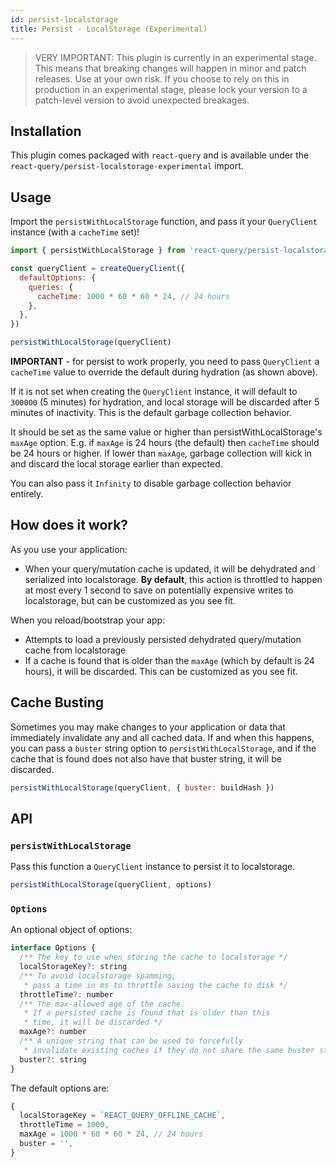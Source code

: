 ```yaml
---
id: persist-localstorage
title: Persist - LocalStorage (Experimental)
---
```


> VERY IMPORTANT: This plugin is currently in an experimental stage. This means that breaking changes will happen in minor and patch releases. Use at your own risk. If you choose to rely on this in production in an experimental stage, please lock your version to a patch-level version to avoid unexpected breakages.

## Installation

This plugin comes packaged with `react-query` and is available under the `react-query/persist-localstorage-experimental` import.

## Usage

Import the `persistWithLocalStorage` function, and pass it your `QueryClient` instance (with a `cacheTime` set)!

```js
import { persistWithLocalStorage } from 'react-query/persist-localstorage-experimental'

const queryClient = createQueryClient({
  defaultOptions: {
    queries: {
      cacheTime: 1000 * 60 * 60 * 24, // 24 hours
    },
  },
})

persistWithLocalStorage(queryClient)
```

**IMPORTANT** - for persist to work properly, you need to pass `QueryClient` a `cacheTime` value to override the default during hydration (as shown above).

If it is not set when creating the `QueryClient` instance, it will default to `300000` (5 minutes) for hydration, and local storage will be discarded after 5 minutes of inactivity. This is the default garbage collection behavior.

It should be set as the same value or higher than persistWithLocalStorage's `maxAge` option. E.g. if `maxAge` is 24 hours (the default) then `cacheTime` should be 24 hours or higher. If lower than `maxAge`, garbage collection will kick in and discard the local storage earlier than expected.

You can also pass it `Infinity` to disable garbage collection behavior entirely.

## How does it work?

As you use your application:

- When your query/mutation cache is updated, it will be dehydrated and serialized into localstorage. **By default**, this action is throttled to happen at most every 1 second to save on potentially expensive writes to localstorage, but can be customized as you see fit.

When you reload/bootstrap your app:

- Attempts to load a previously persisted dehydrated query/mutation cache from localstorage
- If a cache is found that is older than the `maxAge` (which by default is 24 hours), it will be discarded. This can be customized as you see fit.

## Cache Busting

Sometimes you may make changes to your application or data that immediately invalidate any and all cached data. If and when this happens, you can pass a `buster` string option to `persistWithLocalStorage`, and if the cache that is found does not also have that buster string, it will be discarded.

```js
persistWithLocalStorage(queryClient, { buster: buildHash })
```

## API

### `persistWithLocalStorage`

Pass this function a `QueryClient` instance to persist it to localstorage.

```js
persistWithLocalStorage(queryClient, options)
```

### `Options`

An optional object of options:

```js
interface Options {
  /** The key to use when storing the cache to localstorage */
  localStorageKey?: string
  /** To avoid localstorage spamming,
   * pass a time in ms to throttle saving the cache to disk */
  throttleTime?: number
  /** The max-allowed age of the cache.
   * If a persisted cache is found that is older than this
   * time, it will be discarded */
  maxAge?: number
  /** A unique string that can be used to forcefully
   * invalidate existing caches if they do not share the same buster string */
  buster?: string
}
```

The default options are:

```js
{
  localStorageKey = `REACT_QUERY_OFFLINE_CACHE`,
  throttleTime = 1000,
  maxAge = 1000 * 60 * 60 * 24, // 24 hours
  buster = '',
}
```
